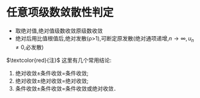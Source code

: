 # 任意项级数敛散性判定

- 取绝对值,绝对值级数收敛原级数收敛
- 绝对后用比值根值后,绝对发散(ρ>1),可断定原发散(绝对通项递增,$n \to \infty,u_n \not= 0$,必发散)

$\textcolor{red}{注}$ 这里有几个常用结论:

1. 绝对收敛$\pm$条件收敛=条件收敛;
2. 绝对收敛$\pm$绝对收敛=绝对收敛;
3. 条件收敛$\pm$条件收敛=条件收敛或绝对收敛．
